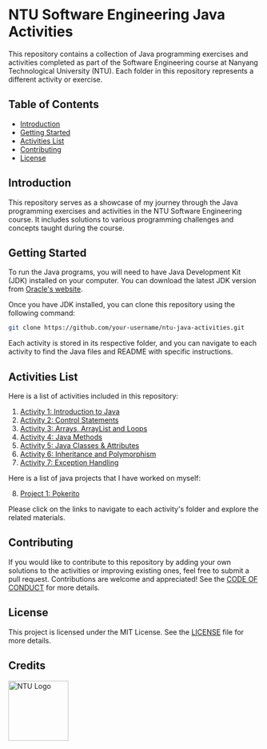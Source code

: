 # NTU Software Engineering Java Activities

This repository contains a collection of Java programming exercises and activities completed as part of the Software Engineering course at Nanyang Technological University (NTU). Each folder in this repository represents a different activity or exercise.

## Table of Contents

- [Introduction](#introduction)
- [Getting Started](#getting-started)
- [Activities List](#activities-list)
- [Contributing](#contributing)
- [License](#license)

## Introduction

This repository serves as a showcase of my journey through the Java programming exercises and activities in the NTU Software Engineering course. It includes solutions to various programming challenges and concepts taught during the course.

## Getting Started

To run the Java programs, you will need to have Java Development Kit (JDK) installed on your computer. You can download the latest JDK version from [Oracle's website](https://www.oracle.com/java/technologies/javase-downloads.html).

Once you have JDK installed, you can clone this repository using the following command:

```bash
git clone https://github.com/your-username/ntu-java-activities.git

```

Each activity is stored in its respective folder, and you can navigate to each activity to find the Java files and README with specific instructions.

## Activities List

Here is a list of activities included in this repository:

1. [Activity 1: Introduction to Java](/activity1)
2. [Activity 2: Control Statements](/activity2)
3. [Activity 3: Arrays, ArrayList and Loops](/activity3)
4. [Activity 4: Java Methods](/activity4)
5. [Activity 5: Java Classes & Attributes](/activity5)
6. [Activity 6: Inheritance and Polymorphism](/activity6)
7. [Activity 7: Exception Handling](/activity7)

Here is a list of java projects that I have worked on myself:

8. [Project 1: Pokerito](/pokerito)

<!-- 8. [Activity 8: Multi-Threading](/activity8) -->

Please click on the links to navigate to each activity's folder and explore the related materials.

## Contributing

If you would like to contribute to this repository by adding your own solutions to the activities or improving existing ones, feel free to submit a pull request. Contributions are welcome and appreciated! See the [CODE OF CONDUCT](/CODE_OF_CONDUCT.MD) for more details.

## License

This project is licensed under the MIT License. See the [LICENSE](/LICENSE) file for more details.

## Credits

[<img src="https://www.ntu.edu.sg/images/default-source/corporate/ntu_logo.png?sfvrsn=b5dd1d82_5" alt="NTU Logo" width="120">](https://www.ntu.edu.sg)
